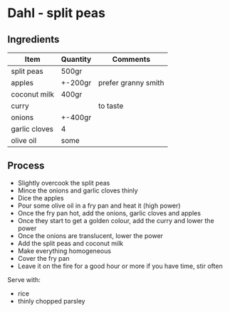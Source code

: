 # Dahl - split peas

## Ingredients

| Item           | Quantity | Comments               |
|----------------|----------|------------------------|
| split peas     | 500gr    |                        |
| apples         | +-200gr  | prefer granny smith    |
| coconut milk   | 400gr    |                        |
| curry          |          | to taste               |
| onions         | +-400gr  |                        |
| garlic cloves  | 4        |                        |
| olive oil      | some     |                        |

## Process

- Slightly overcook the split peas
- Mince the onions and garlic cloves thinly
- Dice the apples
- Pour some olive oil in a fry pan and heat it (high power)
- Once the fry pan hot, add the onions, garlic cloves and apples
- Once they start to get a golden colour, add the curry and lower the power
- Once the onions are translucent, lower the power
- Add the split peas and coconut milk
- Make everything homogeneous
- Cover the fry pan
- Leave it on the fire for a good hour or more if you have time, stir often

Serve with:
- rice
- thinly chopped parsley
